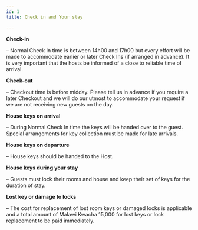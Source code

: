 ```yaml
---
id: 1
title: Check in and Your stay

---
```

**Check-in**

– Normal Check In time is between 14h00 and 17h00 but every effort will be made to accommodate earlier or later Check Ins (if arranged in advance). It is very important that the hosts be informed of a close to reliable time of arrival.

**Check-out**

– Checkout time is before midday. Please tell us in advance if you require a later Checkout and we will do our utmost to accommodate your request if we are not receiving new guests on the day.

**House keys on arrival**

– During Normal Check In time the keys will be handed over to the guest. Special arrangements for key collection must be made for late arrivals.

**House keys on departure**

– House keys should be handed to the Host.

**House keys during your stay**

– Guests must lock their rooms and house and keep their set of keys for the duration of stay.

**Lost key or damage to locks**

– The cost for replacement of lost room keys or damaged locks is applicable and a total amount of Malawi Kwacha 15,000 for lost keys or lock replacement to be paid immediately.